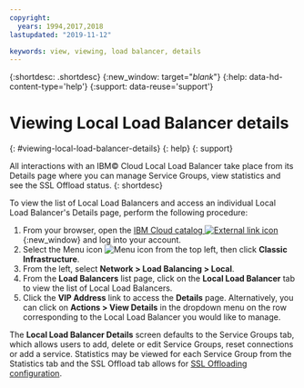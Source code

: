 ```yaml
---
copyright:
  years: 1994,2017,2018
lastupdated: "2019-11-12"

keywords: view, viewing, load balancer, details
---
```


{:shortdesc: .shortdesc}
{:new_window: target="_blank_"}
{:help: data-hd-content-type='help'}
{:support: data-reuse='support'}

# Viewing Local Load Balancer details
{: #viewing-local-load-balancer-details}
{: help}
{: support}

All interactions with an IBM© Cloud Local Load Balancer take place from its Details page where you can manage Service Groups, view statistics and see the SSL Offload status.
{: shortdesc}

To view the list of Local Load Balancers and access an individual Local Load Balancer's Details page, perform the following procedure:

1. From your browser, open the [IBM Cloud catalog ![External link icon](../../icons/launch-glyph.svg "External link icon")](https://cloud.ibm.com){:new_window} and log into your account.
2. Select the Menu icon ![Menu icon](../../icons/icon_hamburger.svg) from the top left, then click **Classic Infrastructure**.
3. From the left, select **Network > Load Balancing > Local**.
4. From the **Load Balancers** list page, click on the **Local Load Balancer** tab to view the list of Local Load Balancers.
5. Click the **VIP Address** link to access the **Details** page. Alternatively, you can click on **Actions > View Details** in the dropdown menu on the row corresponding to the Local Load Balancer you would like to manage.

The **Local Load Balancer Details** screen defaults to the Service Groups tab, which allows users to add, delete or edit Service Groups, reset connections or add a service. Statistics may be viewed for each Service Group from the Statistics tab and the SSL Offload tab allows for [SSL Offloading configuration](/docs/local-load-balancer?topic=local-load-balancer-configuring-ssl-offloading-on-a-load-balancer).

